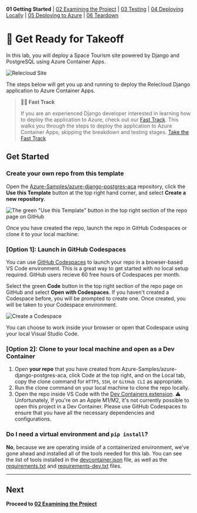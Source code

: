 **01 Getting Started** | [02 Examining the Project](./02-examining-project.md) | [03 Testing](./03-testing.md) | [04 Deploying Locally](./04-deploying-locally.md) | [05 Deploying to Azure](./05-deploying-to-azure.md) | [06 Teardown](./06-teardown.md)

# 🚀 Get Ready for Takeoff

In this lab, you will deploy a Space Tourism site powered by Django and PostgreSQL using Azure Container Apps.

![Relecloud Site](../assets/Relecloud%20Site.png)


The steps below will get you up and running to deploy the Relecloud Django application to Azure Container Apps.

> **:car:💨 Fast Track**
> 
> If you are an experienced Django developer interested in learning how to deploy the application to Azure, check out our [Fast Track](./fasttrack.md). This walks you through the steps to deploy the application to Azure Container Apps, skipping the breakdown and testing stages. [Take the Fast Track](./fasttrack.md)

## Get Started
### Create your own repo from this template

Open the [Azure-Samples/azure-django-postgres-aca](https://github.com/Azure-Samples/azure-django-postgres-aca) repository, click the **Use this Template** button at the top right hand corner, and select **Create a new repository**.

![The green "Use this Template" button in the top right section of the repo page on GitHub](../assets/use-this-template.png)

Once you have created the repo, launch the repo in GitHub Codespaces or clone it to your local machine:

### [Option 1]: Launch in GitHub Codespaces

You can use [GitHub Codespaces](http://aka.ms/codespaces) to launch your repo in a browser-based VS Code environment. This is a great way to get started with no local setup required. GitHub users recieve 60 free hours of Codespaces per month.

Select the green **Code** button in the top right section of the repo page on GitHub and select **Open with Codespaces**. If you haven't created a Codespace before, you will be prompted to create one. Once created, you will be taken to your Codespace environment.

![Create a Codespace](../assets/create%20a%20codespace.png)

You can choose to work inside your browser or open that Codespace using your local Visual Studio Code.

### [Option 2]: Clone to your local machine and open as a Dev Container

1. Open **your repo** that you have created from Azure-Samples/azure-django-postgres-aca, click Code at the top right, and on the Local tab, copy the clone command for `HTTPS`, `SSH`, or `GitHub CLI` as appropriate.
2. Run the clone command on your local machine to clone the repo locally. 
3. Open the repo inside VS Code with the [Dev Containers extension](https://marketplace.visualstudio.com/items?itemName=ms-vscode-remote.remote-containers). ⚠️ Unfortunately, If you're on an Apple M1/M2, it's not currently possible to open this project in a Dev Container. Please use GitHub Codespaces to ensure that you have all the necessary dependencies and configurations.

### Do I need a virtual environment and `pip install`?

**No**, because we are operating inside of a containerized environment, we've gone ahead and installed all of the tools needed for this lab. You can see the list of tools installed in the [devcontainer.json](../../.devcontainer_fastapi/devcontainer.json) file, as well as the [requirements.txt](../demo-code/requirements.txt) and [requirements-dev.txt](../requirements-dev.txt) files.

---

## Next
**Proceed to [02 Examining the Project](./02-examining-project.md)**
